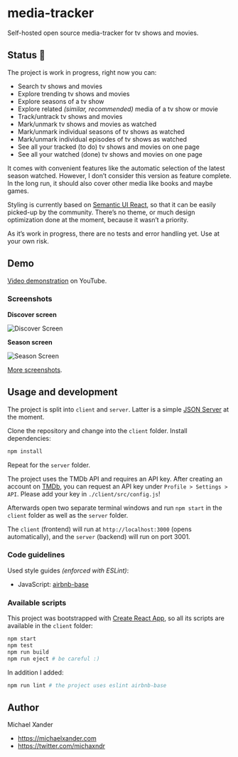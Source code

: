# media-tracker

Self-hosted open source media-tracker for tv shows and movies.

## Status :construction:

The project is work in progress, right now you can:

- Search tv shows and movies
- Explore trending tv shows and movies
- Explore seasons of a tv show
- Explore related *(similar, recommended)* media of a tv show or movie
- Track/untrack tv shows and movies
- Mark/unmark tv shows and movies as watched
- Mark/unmark individual seasons of tv shows as watched
- Mark/unmark individual episodes of tv shows as watched
- See all your tracked (to do) tv shows and movies on one page
- See all your watched (done) tv shows and movies on one page

It comes with convenient features like the automatic selection of the latest season watched. However, I don’t consider this version as feature complete. In the long run, it should also cover other media like books and maybe games.

Styling is currently based on [Semantic UI React](https://react.semantic-ui.com), so that it can be easily picked-up by the community. There’s no theme, or much design optimization done at the moment, because it wasn’t a priority.

As it’s work in progress, there are no tests and error handling yet. Use at your own risk.

## Demo

[Video demonstration](https://youtu.be/6DcEnZWRwLA) on YouTube.

### Screenshots

**Discover screen**

![Discover Screen](https://github.com/michaelx/media-tracker/blob/master/docs/screenshots/discover.png?raw=true)

**Season screen**

![Season Screen](https://github.com/michaelx/media-tracker/blob/master/docs/screenshots/season.png?raw=true)

[More screenshots](https://github.com/michaelx/media-tracker/tree/master/docs/screenshots).

## Usage and development

The project is split into `client` and `server`. Latter is a simple [JSON Server](https://github.com/typicode/json-server) at the moment.

Clone the repository and change into the `client` folder. Install dependencies:

```sh
npm install
```

Repeat for the `server` folder.

The project uses the TMDb API and requires an API key. After creating an account on [TMDb](https://www.themoviedb.org), you can request an API key under `Profile > Settings > API`. Please add your key in `./client/src/config.js`!

Afterwards open two separate terminal windows and run `npm start` in the `client` folder as well as the `server` folder.

The `client` (frontend) will run at `http://localhost:3000` (opens automatically), and the `server` (backend) will run on port 3001.

### Code guidelines

Used style guides *(enforced with ESLint)*:

- JavaScript: [airbnb-base](https://github.com/airbnb/javascript/tree/master/react)

### Available scripts

This project was bootstrapped with [Create React App](https://github.com/facebook/create-react-app), so all its scripts are available in the `client` folder:

```sh
npm start
npm test
npm run build
npm run eject # be careful :)
```

In addition I added:

```sh
npm run lint # the project uses eslint airbnb-base
```

## Author

Michael Xander

- <https://michaelxander.com>
- <https://twitter.com/michaxndr>
